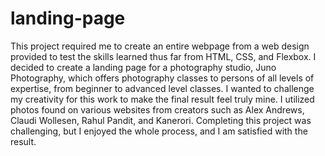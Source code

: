 # landing-page
This project required me to create an entire webpage from a web design provided to test the skills learned thus far from HTML, CSS, and Flexbox. 
I decided to create a landing page for a photography studio, Juno Photography, which offers photography classes to persons of all levels of expertise, from beginner to advanced level classes. I wanted to challenge my creativity for this work to make the final result feel truly mine. I utilized photos found on various websites from creators such as Alex Andrews, Claudi Wollesen, Rahul Pandit, and Kanerori. Completing this project was challenging, but I enjoyed the whole process, and I am satisfied with the result.